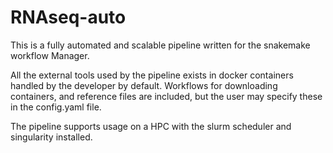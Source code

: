# RNAseq-auto
This is a fully automated and scalable pipeline written for the snakemake workflow
Manager.

All the external tools used by the pipeline exists in docker containers handled
by the developer by default. Workflows for downloading containers, and reference
files are included, but the user may specify these in the config.yaml file.

The pipeline supports usage on a HPC with the slurm scheduler and singularity
installed.
